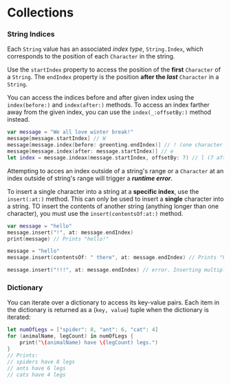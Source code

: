 # Collections

### String Indices

Each `String` value has an associated *index type*, `String.Index`, which corresponds to the position of each `Character` in the string. 

Use the `startIndex` property to access the position of the **first** `Character` of a `String`. The `endIndex` property is the position **after the *last*** `Character` in a `String`. 

You can access the indices before and after  given index using the `index(before:)` and `index(after:)` methods. To access an index farther away from the given index, you can use the `index(_:offsetBy:)` method instead. 

```Swift
var message = "We all love winter break!"
message[message.startIndex] // W
message[message.index(before: greenting.endIndex)] // ! (one character before endIndex is the last character)
message[message.index(after: message.startIndex)] // e
let index = message.indeax(message.startIndex, offsetBy: 7) // l (7 after startIndex, excluding startIndex)
```

Attempting to acces an index outside of a string's range or a `Character` at an index outside of string's range will trigger a ***runtime error***.

To insert a single character into a string at a **specific index**, use the `insert(:at:)` method. This can only be used to insert a **single** character into a string. TO insert the contents of another string (anything longer than one character), you must use the `insert(contentsOf:at:)` method.

```Swift
var message = "hello"
message.insert("!", at: message.endIndex) 
print(message) // Prints "hello!"

message = "hello"
message.insert(contentsOf: " there", at: message.endIndex) // Prints "hello there"

message.insert("!!!", at: message.endIndex) // error. Inserting multiple characters requires the use of contentsOf before the string to be inserted.
```




### Dictionary




You can iterate over a dictionary to access its key-value pairs. Each item in the dictionary is returned as a (`key, value`) tuple when the dictionary is iterated:

```Swift
let numOfLegs = ["spider": 8, "ant": 6, "cat": 4]
for (animalName, legCount) in numOfLegs {
    print("\(animalName) have \(legCount) legs.")
}
// Prints:
// spiders have 8 legs
// ants have 6 legs
// cats have 4 legs
```